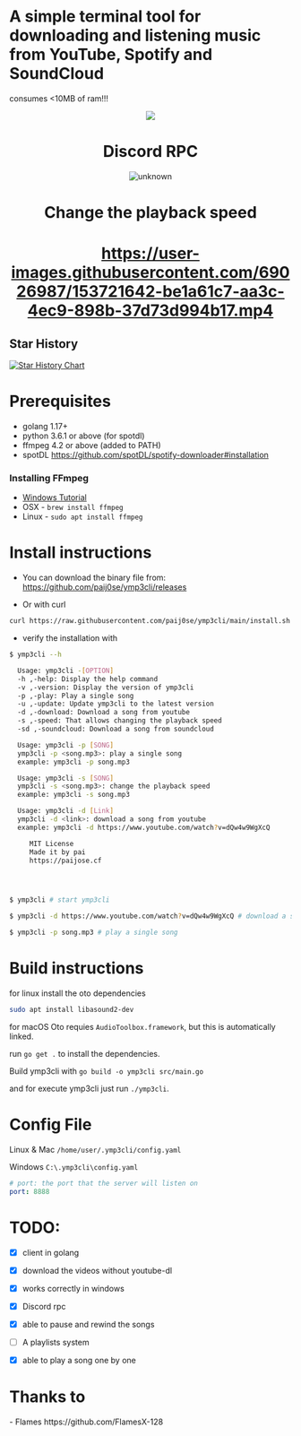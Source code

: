<h1>A simple terminal tool for downloading and listening music from YouTube, Spotify and SoundCloud </h1>
<p>consumes <10MB of ram!!!</p>
<div align=center>

<img src="https://media.discordapp.net/attachments/907631182240436305/950177164718915604/unknown.png?width=625&height=400"/>

<h1>Discord RPC</h1>

![unknown](https://user-images.githubusercontent.com/69026987/180650454-751a1133-6b59-41a5-a26a-173cb10c9d97.png)

	
<h1>Change the playback speed<h1>

https://user-images.githubusercontent.com/69026987/153721642-be1a61c7-aa3c-4ec9-898b-37d73d994b17.mp4
	
</div>

## Star History

[![Star History Chart](https://api.star-history.com/svg?repos=paij0se/ymp3cli&type=Date)](https://star-history.com/#paij0se/ymp3cli&Date)


<h1>Prerequisites</h1>

- golang 1.17+
- python 3.6.1 or above (for spotdl)
- ffmpeg 4.2 or above (added to PATH)
- spotDL https://github.com/spotDL/spotify-downloader#installation

### Installing FFmpeg

- [Windows Tutorial](https://windowsloop.com/install-ffmpeg-windows-10/)
- OSX - `brew install ffmpeg`
- Linux - `sudo apt install ffmpeg`

<h1>Install instructions</h1>

- You can download the binary file from:  https://github.com/paij0se/ymp3cli/releases

- Or with curl
```bash
curl https://raw.githubusercontent.com/paij0se/ymp3cli/main/install.sh | bash
```

- verify the installation with
```bash
$ ymp3cli --h

  Usage: ymp3cli -[OPTION]
  -h ,-help: Display the help command
  -v ,-version: Display the version of ymp3cli
  -p ,-play: Play a single song
  -u ,-update: Update ymp3cli to the latest version
  -d ,-download: Download a song from youtube
  -s ,-speed: That allows changing the playback speed
  -sd ,-soundcloud: Download a song from soundcloud

  Usage: ymp3cli -p [SONG]
  ymp3cli -p <song.mp3>: play a single song
  example: ymp3cli -p song.mp3

  Usage: ymp3cli -s [SONG]
  ymp3cli -s <song.mp3>: change the playback speed
  example: ymp3cli -s song.mp3

  Usage: ymp3cli -d [Link]
  ymp3cli -d <link>: download a song from youtube
  example: ymp3cli -d https://www.youtube.com/watch?v=dQw4w9WgXcQ

	 MIT License
	 Made it by pai
	 https://paijose.cf




$ ymp3cli # start ymp3cli

$ ymp3cli -d https://www.youtube.com/watch?v=dQw4w9WgXcQ # download a song from youtube

$ ymp3cli -p song.mp3 # play a single song

```

<h1>Build instructions</h1>

for linux install the oto dependencies

```bash
sudo apt install libasound2-dev
```
for macOS Oto requies `AudioToolbox.framework`, but this is automatically linked.

run `go get .` to install the dependencies.

Build ymp3cli with `go build -o ymp3cli src/main.go`

and for execute ymp3cli just run `./ymp3cli`.

<h1>Config File</h1>

Linux & Mac
`/home/user/.ymp3cli/config.yaml`

Windows
`C:\.ymp3cli\config.yaml`


```yaml
# port: the port that the server will listen on
port: 8888
```

<h1>TODO:</h1>

- [x] client in golang
- [x] download the videos without youtube-dl
- [x] works correctly in windows
- [x] Discord rpc
- [x] able to pause and rewind the songs
- [ ] A playlists system
- [x] able to play a song one by one


<h1>Thanks to</h1>
- Flames https://github.com/FlamesX-128
